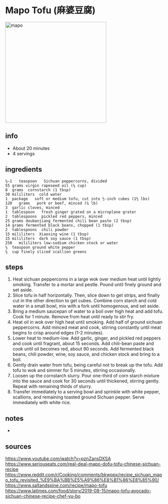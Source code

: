 # Mapo Tofu (麻婆豆腐)  
<img src="https://uploads-ssl.webflow.com/5d4b0077ebce4f3b499cb920/5e705b39a09e2147481c0d15_FoodOfSichuan_MapoTofu-p-800.jpeg" alt="mapo" width="320">

## info  
* About 20 minutes  
* 4 servings  

## ingredients  
```
¼–1   teaspoon   Sichuan peppercorns, divided
55 grams virgin rapeseed oil (¼ cup)
8  grams  cornstarch (1 tbsp)
30 mililiters  cold water
1  package   soft or medium tofu, cut into ½-inch cubes (1½ lbs)
120   grams   pork or beef, minced (¼ lb)
3  garlic cloves, minced
1  tablespoon   fresh ginger grated on a microplane grater
2  tablespoons  pickled red peppers, minced
25 grams doubanjiang fermented chili bean paste (2 tbsp)
14 grams fermented black beans, chopped (1 tbsp)
2  tablespoons  chili powder
15 mililiters  Xiaoxing wine (1 tbsp)
15 mililiters  dark soy sauce (1 tbsp)
250   mililiters low-sodium chicken stock or water
¼  teaspoon ground white pepper
¼  cup finely sliced scallion greens
```

## steps  
1. Heat sichuan peppercorns in a large wok over medium heat until lightly smoking. Transfer to a mortar and pestle. Pound until finely ground and set aside.
2. Slice tofu in half horizontally. Then, slice down to get strips, and finally cut in the other direction to get cubes. Combine corn starch and cold water in a small bowl, mix with a fork until homogenous, and set aside.
3. Bring a medium saucepan of water to a boil over high heat and add tofu. Cook for 1 minute. Remove from heat until ready to stir fry.
4. Heat oil in wok over high heat until smoking. Add half of ground sichuan peppercorns. Add minced meat and cook, stirring constantly until meat begins to crisp around edges (1-2 minutes).
5. Lower heat to medium-low. Add garlic, ginger, and pickled red peppers and cook until fragrant, about 15 seconds. Add chili-bean paste and cook until oil becomes red, about 90 seconds. Add fermented black beans, chili powder, wine, soy sauce, and chicken stock and bring to a boil.
6. Gently drain water from tofu, being careful not to break up the tofu. Add tofu to wok and simmer for 5 minutes, stirring occasionally.
7. Loosen up the cornstarch slurry. Pour one-third of corn starch mixture into the sauce and cook for 30 seconds until thickened, stirring gently. Repeat with remaining thirds of slurry.
8. Transfer immediately to a serving bowl and sprinkle with white pepper, scallions, and remaining toasted ground Sichuan pepper. Serve immediately with white rice.

## notes  
* 

## sources   
https://www.youtube.com/watch?v=pznZansDXSA  
https://www.seriouseats.com/real-deal-mapo-dofu-tofu-chinese-sichuan-recipe  
https://www.reddit.com/r/Cooking/comments/bkwppx/recipe_sichuan_mapo_tofu_revisited_%E9%BA%BB%E5%A9%86%E8%B1%86%E8%85%90/  
https://www.saltandspine.com/recipe/mapo-tofu  
https://www.latimes.com/food/story/2019-08-15/mapo-tofu-avocado-sichuan-chinese-recipe-chef-yu-bo  
